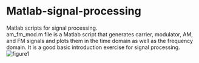 # Matlab-signal-processing
Matlab scripts for signal processing.  
am_fm_mod.m file is a Matlab script that generates carrier, modulator, AM, and FM signals and plots them in the time domain as well as the frequency domain. It is a good basic introduction exercise  for signal processing. 
![figure1](https://github.com/Moji14/Matlab-signal-processing/assets/30596071/e0ac71bd-00bb-44da-8b9c-de568260d50f)
